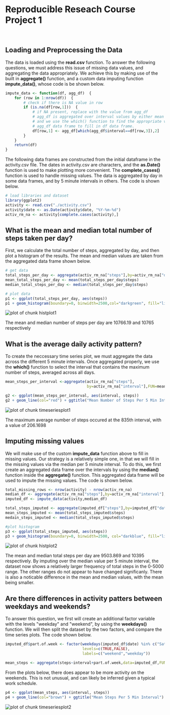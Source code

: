 # Reproducible Reseach Course Project 1

<br>



## Loading and Preprocessing the Data

The data is loaded using the **read.csv** function. To answer the following questions, we must address this issue of missing data values, and aggregating the data appropriately. We achieve this by making use of the built in **aggregate()** function, and a custom data imputing function **impute_data()**, whose code is be shown below.  


```r
impute_data <- function(df, agg_df)  {
    for (row in 1:nrow(df))  {
        # check if there is NA value in row
        if (is.na(df[row,1]))  {
            # if NA present, replace with the value from agg_df
            # agg_df is aggregated over interval values by either mean or median, 
            # and we use the which() function to find the appropriate value in the 
            # agg_df data frame to fill in df data frame.
            df[row,1] <- agg_df[which(agg_df$interval==df[row,3]),2]
        }
    }
    return(df)
}
```


The following data frames are constructed from the initial dataframe in the activity.csv
file. The dates in activity.csv are characters, and the **as.Date()** function is used to 
make plotting more convenient. The **complete_cases()** function is used to handle missing values. The data is aggregated by day in some data frames, and by 5 minute intervals in others. The code is shown below.


```r
# load libraries and dataset
library(ggplot2)
activity <- read.csv("./activity.csv")
activity$date <- as.Date(activity$date, "%Y-%m-%d")
activ_rm_na <- activity[complete.cases(activity),]
```

## What is the mean and median total number of steps taken per day?

First, we calculate the total number of steps, aggregated by day, and then plot a histogram
of the results. The mean and median values are taken from the aggregated data frame shown below. 


```r
# get data
total_steps_per_day <- aggregate(activ_rm_na["steps"],by=activ_rm_na["date"],FUN=sum)
mean_total_steps_per_day <- mean(total_steps_per_day$steps)
median_total_steps_per_day <- median(total_steps_per_day$steps)
```


```r
# plot data
p1 <- ggplot(total_steps_per_day, aes(steps))
p1 + geom_histogram(boundary=0, binwidth=2500,col="darkgreen", fill="lightgreen")+ggtitle("Histogram of steps per day")+xlab("Total Number of Steps")+ylab("Frequency")+theme(plot.title = element_text(face="bold", size=12))
```

![plot of chunk histplot1](figures/histplot1-1.png)

The mean and median number of steps per day are 10766.19 and 10765 respectively

## What is the average daily activity pattern?

To create the neccessary time series plot, we must aggregate the data across the different 5 minute intervals. Once aggregated properly, we use the **which()** function to select the interval that contains the maximum number of steps, averaged across all days.


```r
mean_steps_per_interval <-aggregate(activ_rm_na["steps"],
                                    by=activ_rm_na["interval"],FUN=mean)
```


```r
g2 <- ggplot(mean_steps_per_interval, aes(interval, steps))
g2 + geom_line(col="red") + ggtitle("Mean Number of Steps Per 5 Min Interval") + xlab("Time") + ylab("Mean Number of Steps")+theme(plot.title = element_text(face="bold", size=12))
```

![plot of chunk timeseriesplot1](figures/timeseriesplot1-1.png)

The maximum average number of steps occured at the 835th interval, with a value of 206.1698

## Imputing missing values

We will make use of the custom **impute_data** function above to fill in missing values. Our strategy is a relatively simple one, in that we will fill in the missing values via the median per 5 minute interval. To do this, we first create an aggregated data frame over the intervals by using the **median()** function inside the **aggregate()** function. This aggregated data frame will be used to impute the missing values. The code is shown below.


```r
total_missing_rows <- nrow(activity) - nrow(activ_rm_na)
median_df <- aggregate(activ_rm_na["steps"],by=activ_rm_na["interval"],FUN=median)
imputed_df <- impute_data(activity,median_df)

total_steps_imputed <- aggregate(imputed_df["steps"],by=imputed_df["date"],FUN=sum)
mean_steps_imputed <- mean(total_steps_imputed$steps)
medain_steps_imputed <- median(total_steps_imputed$steps)
```


```r
#plot histogram
p3 <- ggplot(total_steps_imputed, aes(steps))
p3 + geom_histogram(boundary=0, binwidth=2500, col="darkblue", fill="lightblue") + ggtitle("Histogram of Total Steps Per Day") + xlab("Total Number of Steps") + ylab("Frequency") + theme(plot.title = element_text(face="bold", size=12))
```

![plot of chunk histplot2](figures/histplot2-1.png)

The mean and median total steps per day are 9503.869 and 10395 respectively. By imputing over the median value per 5 minute interval, the dataset now shows a relatively larger frequency of total steps in the 0-5000 range. The other ranges do not appear to have changed significanly. There is also a noticable difference in the mean and median values, with the mean being smaller. 

## Are there differences in activity patters between weekdays and weekends?

To answer this question, we first will create an additional factor variable with the levels "weekday" and "weekend", by using the **weekdays()** function. We will then split the dataset by the two factors, and compare the time series plots. The code shown below.


```r
imputed_df$part.of.week <- factor(weekdays(imputed_df$date) %in% c("Saturday","Sunday"),
                                  levels=c(TRUE,FALSE),
                                  labels=c("weekend","weekday"))

mean_steps <- aggregate(steps~interval+part.of.week,data=imputed_df,FUN=mean)
```

From the plots below, there does appear to be more activity on the weekends. This is not 
unusual, and can likely be inferred given a typical work schedule.


```r
p4 <- ggplot(mean_steps, aes(interval, steps))
p4 + geom_line(col="brown") + ggtitle("Mean Steps Per 5 Min Interval") + xlab("Interval") + ylab("Number of Steps")+theme(plot.title = element_text(face="bold", size=12))+facet_grid(part.of.week ~ .)
```

![plot of chunk timeseriesplot2](figures/timeseriesplot2-1.png)

